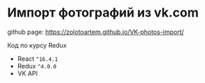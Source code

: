 # Импорт фотографий из vk.com

github page: https://zolotoartem.github.io/VK-photos-import/

Код по курсу Redux
- React `^16.4.1`
- Redux `^4.0.0`
- VK API
